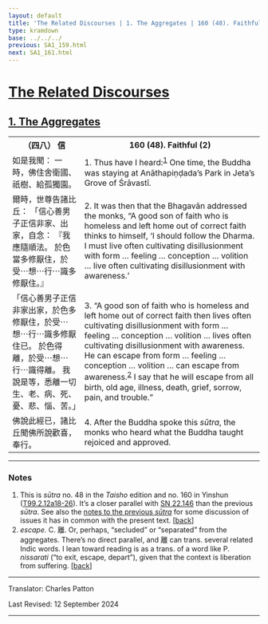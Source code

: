 ```yaml
---
layout: default
title: 'The Related Discourses | 1. The Aggregates | 160 (48). Faithful (2)'
type: kramdown
base: ../../../
previous: SA1_159.html
next: SA1_161.html
---
```


<h1><a href='../index.html'>The Related Discourses</a></h1>
<h2><a href='index.html'>1. The Aggregates</a></h2>

<table class="trans">
  <th class='ch'>（四八） 信</th>
  <th class='en'>160 (48). Faithful (2)</th>
  <tr>
    <td class="ch" title='t99.2.12a18'>如是我聞： 一時，佛住舍衛國、祇樹、給孤獨園。</td>
    <td id='p1'>1. Thus have I heard:<sup id="ref1"><a href="#n1">1</a></sup> One time, the Buddha was staying at Anāthapiṇḍada’s Park in Jeta’s Grove of Śrāvastī.</td>
  </tr>
  <tr>
    <td class="ch" title='t99.2.12a19'>爾時，世尊告諸比丘： 「信心善男子正信非家、出家，自念： 『我應隨順法。 於色當多修厭住，於受⋯想⋯行⋯識多修厭住。』</td>
    <td id='p2'>2. It was then that the Bhagavān addressed the monks, “A good son of faith who is homeless and left home out of correct faith thinks to himself, ‘I should follow the Dharma. I must live often cultivating disillusionment with form … feeling … conception … volition … live often cultivating disillusionment with awareness.’</td>
  </tr>
  <tr>
    <td class="ch" title='t99.2.12a21'>「信心善男子正信非家出家，於色多修厭住，於受⋯想⋯行⋯識多修厭住已。 於色得離，於受⋯想⋯行⋯識得離。 我說是等，悉離一切生、老、病、死、憂、悲、惱、苦。」</td>
    <td id='p3'>3. “A good son of faith who is homeless and left home out of correct faith then lives often cultivating disillusionment with form … feeling … conception … volition … lives often cultivating disillusionment with awareness. He can escape from form … feeling … conception … volition … can escape from awareness.<sup id="ref2"><a href="#n2">2</a></sup> I say that he will escape from all birth, old age, illness, death, grief, sorrow, pain, and trouble.”</td>
  </tr>
  <tr>
    <td class="ch" title='t99.2.12a25'>佛說此經已，諸比丘聞佛所說歡喜，奉行。</td>
    <td id='p4'>4. After the Buddha spoke this <em>sūtra</em>, the monks who heard what the Buddha taught rejoiced and approved.</td>
  </tr>
</table>

<hr/>

<h3 id="notes">Notes</h3>

<ol>
<li id="n1">This is <em>sūtra</em> no. 48 in the <cite>Taisho</cite> edition and no. 160 in Yinshun (<a href="https://cbetaonline.dila.edu.tw/zh/T02n0099_p0012a18" target="_blank">T99.2.12a18-26</a>). It’s a closer parallel with <a href="https://suttacentral.net/sn22.146" target="_blank">SN 22.146</a> than the previous <em>sūtra</em>. See also the <a href="SA1_159.html" target="_blank">notes to the previous <em>sūtra</em></a> for some discussion of issues it has in common with the present text. [<a href="#ref1">back</a>]</li>
<li id="n2"><em>escape.</em> C. 離. Or, perhaps, “secluded” or “separated” from the aggregates. There’s no direct parallel, and 離 can trans. several related Indic words. I lean toward reading is as a trans. of a word like P. <em>nissarati</em> (“to exit, escape, depart”), given that the context is liberation from suffering. [<a href="#ref2">back</a>]</li>
</ol>
<hr/>

<p class="translator">Translator: Charles Patton</p>
<p class='revised'>Last Revised: 12 September 2024</p>

<hr/>